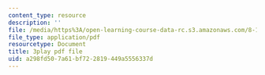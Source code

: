 ```yaml
---
content_type: resource
description: ''
file: /media/https%3A/open-learning-course-data-rc.s3.amazonaws.com/8-13-14-experimental-physics-i-ii-junior-lab-fall-2016-spring-2017/a298fd507a61bf722819449a5556337d_A77qVe-U0iw.pdf
file_type: application/pdf
resourcetype: Document
title: 3play pdf file
uid: a298fd50-7a61-bf72-2819-449a5556337d
---
```

